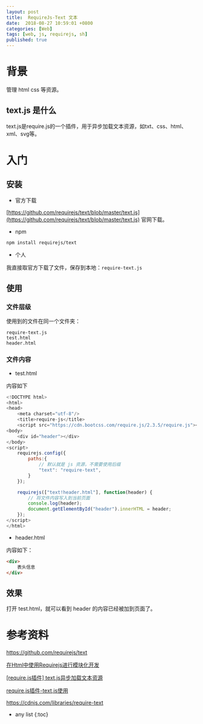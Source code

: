 ```yaml
---
layout: post
title:  RequireJs-Text 文本
date:  2018-08-27 10:59:01 +0800
categories: [Web]
tags: [web, js, requirejs, sh]
published: true
---
```


# 背景

管理 html css 等资源。

## text.js 是什么

text.js是require.js的一个插件，用于异步加载文本资源，如txt、css、html、xml、svg等。

# 入门

## 安装

- 官方下载

[https://github.com/requirejs/text/blob/master/text.js](https://github.com/requirejs/text/blob/master/text.js) 官网下载。

- npm

```
npm install requirejs/text
```

- 个人

我直接取官方下载了文件，保存到本地：`require-text.js`

## 使用

### 文件层级

使用到的文件在同一个文件夹：

```
require-text.js
test.html
header.html
```

### 文件内容

- test.html

内容如下

```js
<!DOCTYPE html>
<html>
<head>
    <meta charset="utf-8"/>
    <title>require-js</title>
    <script src="https://cdn.bootcss.com/require.js/2.3.5/require.js"></script>
<body>
    <div id="header"></div>
</body>
<script>
    requirejs.config({
        paths:{
            // 默认就是 js 资源，不需要使用后缀
            "text": "require-text",
        }
    });

    requirejs(["text!header.html"], function(header) {
        // 将文件内容写入到当前页面
        console.log(header);
        document.getElementById("header").innerHTML = header;
    });
</script>
</html>
```

- header.html

内容如下：

```html
<div>
    表头信息
</div>
```

## 效果

打开 test.html，就可以看到 header 的内容已经被加到页面了。

# 参考资料

https://github.com/requirejs/text

[在Html中使用Requirejs进行模块化开发](https://www.cnblogs.com/xing901022/p/5392438.html)

[[require.js插件] text.js异步加载文本资源](https://www.cnblogs.com/sharpest/p/8242321.html)

[require.js插件-text.js使用](https://blog.csdn.net/qq_29132907/article/details/79408455)

https://cdnjs.com/libraries/require-text

* any list
{:toc}